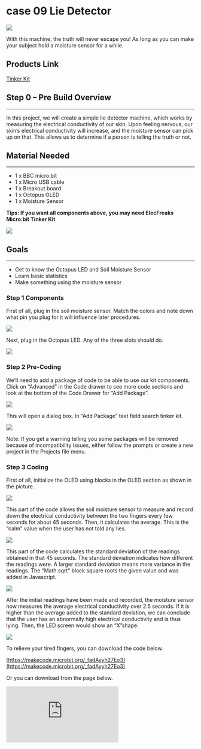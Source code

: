 # case 09 Lie Detector

![](./images/2Pcz8rt.jpg)

With this machine, the truth will never escape you! As long as you can make your subject hold a moisture sensor for a while.


## Products Link

[Tinker Kit](https://shop.elecfreaks.com/products/elecfreaks-micro-bit-tinker-kit-without-micro-bit-board?_pos=1&_sid=a3579b340&_ss=r)

## Step 0 – Pre Build Overview
---

In this project, we will create a simple lie detector machine, which works by measuring the electrical conductivity of our skin. Upon feeling nervous, our skin’s electrical conductivity will increase, and the moisture sensor can pick up on that. This allows us to determine if a person is telling the truth or not.


## Material Needed
---

- 1 x BBC micro:bit
- 1 x Micro USB cable
- 1 x Breakout board
- 1 x Octopus OLED
- 1 x Moisture Sensor

**Tips: If you want all components above, you may need ElecFreaks Micro:bit Tinker Kit**

![](./images/eDFUaml.jpg)


## Goals
---

- Get to know the Octopus LED and Soil Moisture Sensor
- Learn basic statistics
- Make something using the moisture sensor


### Step 1 Components

First of all, plug in the soil moisture sensor. Match the colors and note down what pin you plug for it will influence later procedures.

![](./images/0VDR4st.jpg)

Next, plug in the Octopus LED. Any of the three slots should do.

![](./images/SmP85nH.jpg)


### Step 2 Pre-Coding

We’ll need to add a package of code to be able to use our kit components. Click on “Advanced” in the Code drawer to see more code sections and look at the bottom of the Code Drawer for “Add Package”.

![](./images/BdLQ8AS.jpg)

This will open a dialog box. In “Add Package” text field search tinker kit.

![](./images/8gYcTp1.png)

Note: If you get a warning telling you some packages will be removed because of incompatibility issues, either follow the prompts or create a new project in the Projects file menu.


### Step 3 Coding

First of all, initialize the OLED using blocks in the OLED section as shown in the picture.

![](./images/L68fSV7.jpg)

This part of the code allows the soil moisture sensor to measure and record down the electrical conductivity between the two fingers every few seconds for about 45 seconds. Then, it calculates the average. This is the “calm” value when the user has not told any lies.

![](./images/EdWwt5m.jpg)

This part of the code calculates the standard deviation of the readings obtained in that 45 seconds. The standard deviation indicates how different the readings were. A larger standard deviation means more variance in the readings. The “Math.sqrt” block square roots the given value and was added in Javascript.

![](./images/QHI8jfg.jpg)

After the initial readings have been made and recorded, the moisture sensor now measures the average electrical conductivity over 2.5 seconds. If it is higher than the average added to the standard deviation, we can conclude that the user has an abnormally high electrical conductivity and is thus lying. Then, the LED screen would show an “X”shape.

![](./images/y5qv2l9.jpg)

To relieve your tired fingers, you can download the code below.

[https://makecode.microbit.org/_fadAyyh27Eo3](https://makecode.microbit.org/_fadAyyh27Eo3)

Or you can download from the page below.

<div
    style={{
        position: 'relative',
        paddingBottom: '60%',
        overflow: 'hidden',
    }}
>
    <iframe
        src="https://makecode.microbit.org/_fadAyyh27Eo3"
        frameborder="0"
        sandbox="allow-popups allow-forms allow-scripts allow-same-origin"
        style={{
            position: 'absolute',
            width: '100%',
            height: '100%',
        }}
    />
</div>


### Step 4 Using It

First of all, you will have to attach each prong of the soil moisture sensor to one of your fingers. Personally, I found that using rubber bands was a simple and effective way to do so. You can experiment with different methods, such as using crocodile clips or tape.

![](./images/QBy1bWj.jpg)

Now, turn on the device. The device will record the electrical conductivity of your skin under calm circumstances. Then, it will give the average value and its standard deviation.

![](./images/A5egJ7d.jpg)

After the initial readings have been made, ask again! If the person has lied, he will become nervous and the device can pick up on that, resulting in a cross being displayed.

![](./images/Uuq4P62.jpg)


### Step 5 Success!

Voila! Now you can test lies with this machine easily.
